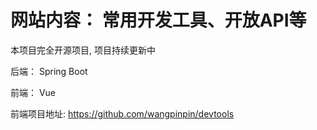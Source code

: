 # 网站内容： 常用开发工具、开放API等

本项目完全开源项目, 项目持续更新中

后端： Spring Boot

前端： Vue


前端项目地址: https://github.com/wangpinpin/devtools
